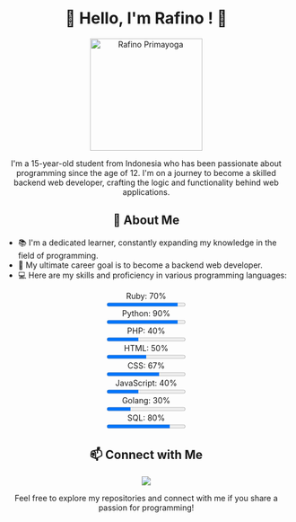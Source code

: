 <h1 align="center">👋 Hello, I'm Rafino ! 🚀</h1>

<p align="center">
  <img src="https://i.ibb.co/d0jvDFz/20231006-172116.jpg" alt="Rafino Primayoga" width="200" height="200">
</p>

<p align="center">
  I'm a 15-year-old student from Indonesia who has been passionate about programming since the age of 12.
  I'm on a journey to become a skilled backend web developer, crafting the logic and functionality behind web applications.
</p>

<h2 align="center">🌟 About Me</h2>

<ul>
  <li>📚 I'm a dedicated learner, constantly expanding my knowledge in the field of programming.</li>
  <li>💼 My ultimate career goal is to become a backend web developer.</li>
  <li>💻 Here are my skills and proficiency in various programming languages:</li>
</ul>

<p align="center">
  Ruby: 70% <br>
  <progress max="100" value="90"></progress><br>
  Python: 90% <br>
  <progress max="100" value="90"></progress><br>
  PHP: 40% <br>
  <progress max="100" value="40"></progress><br>
  HTML: 50% <br>
  <progress max="100" value="50"></progress><br>
  CSS: 67% <br>
  <progress max="100" value="67"></progress><br>
  JavaScript: 40% <br>
  <progress max="100" value="40"></progress><br>
  Golang: 30% <br>
  <progress max="100" value="30"></progress><br>
  SQL: 80% <br>
  <progress max="100" value="80"></progress><br>
</p>

<h2 align="center">📫 Connect with Me</h2>

<p align="center">
  <a href="https://github.com/Rafino-Primayoga">
    <img src="https://img.shields.io/badge/GitHub-Follow-green">
  </a>
</p>

<p align="center">
  Feel free to explore my repositories and connect with me if you share a passion for programming!
</p>
